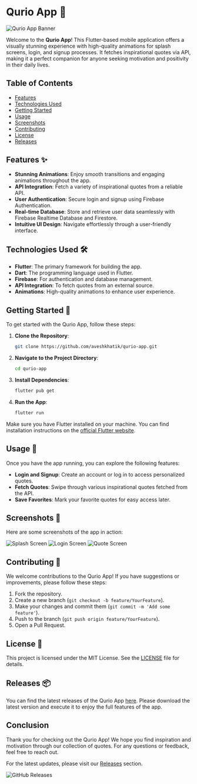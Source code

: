 # Qurio App 🌟

![Qurio App Banner](https://example.com/your-banner-image.png)

Welcome to the **Qurio App**! This Flutter-based mobile application offers a visually stunning experience with high-quality animations for splash screens, login, and signup processes. It fetches inspirational quotes via API, making it a perfect companion for anyone seeking motivation and positivity in their daily lives.

## Table of Contents

- [Features](#features)
- [Technologies Used](#technologies-used)
- [Getting Started](#getting-started)
- [Usage](#usage)
- [Screenshots](#screenshots)
- [Contributing](#contributing)
- [License](#license)
- [Releases](#releases)

## Features ✨

- **Stunning Animations**: Enjoy smooth transitions and engaging animations throughout the app.
- **API Integration**: Fetch a variety of inspirational quotes from a reliable API.
- **User Authentication**: Secure login and signup using Firebase Authentication.
- **Real-time Database**: Store and retrieve user data seamlessly with Firebase Realtime Database and Firestore.
- **Intuitive UI Design**: Navigate effortlessly through a user-friendly interface.

## Technologies Used 🛠️

- **Flutter**: The primary framework for building the app.
- **Dart**: The programming language used in Flutter.
- **Firebase**: For authentication and database management.
- **API Integration**: To fetch quotes from an external source.
- **Animations**: High-quality animations to enhance user experience.

## Getting Started 🚀

To get started with the Qurio App, follow these steps:

1. **Clone the Repository**: 
   ```bash
   git clone https://github.com/aveshkhatik/qurio-app.git
   ```

2. **Navigate to the Project Directory**:
   ```bash
   cd qurio-app
   ```

3. **Install Dependencies**:
   ```bash
   flutter pub get
   ```

4. **Run the App**:
   ```bash
   flutter run
   ```

Make sure you have Flutter installed on your machine. You can find installation instructions on the [official Flutter website](https://flutter.dev/docs/get-started/install).

## Usage 📱

Once you have the app running, you can explore the following features:

- **Login and Signup**: Create an account or log in to access personalized quotes.
- **Fetch Quotes**: Swipe through various inspirational quotes fetched from the API.
- **Save Favorites**: Mark your favorite quotes for easy access later.

## Screenshots 📸

Here are some screenshots of the app in action:

![Splash Screen](https://example.com/splash-screen.png)
![Login Screen](https://example.com/login-screen.png)
![Quote Screen](https://example.com/quote-screen.png)

## Contributing 🤝

We welcome contributions to the Qurio App! If you have suggestions or improvements, please follow these steps:

1. Fork the repository.
2. Create a new branch (`git checkout -b feature/YourFeature`).
3. Make your changes and commit them (`git commit -m 'Add some feature'`).
4. Push to the branch (`git push origin feature/YourFeature`).
5. Open a Pull Request.

## License 📄

This project is licensed under the MIT License. See the [LICENSE](LICENSE) file for details.

## Releases 📦

You can find the latest releases of the Qurio App [here](https://github.com/aveshkhatik/qurio-app/releases). Please download the latest version and execute it to enjoy the full features of the app.

## Conclusion

Thank you for checking out the Qurio App! We hope you find inspiration and motivation through our collection of quotes. For any questions or feedback, feel free to reach out.

For the latest updates, please visit our [Releases](https://github.com/aveshkhatik/qurio-app/releases) section.

![GitHub Releases](https://img.shields.io/badge/Latest_Releases-Click_Here-brightgreen)
